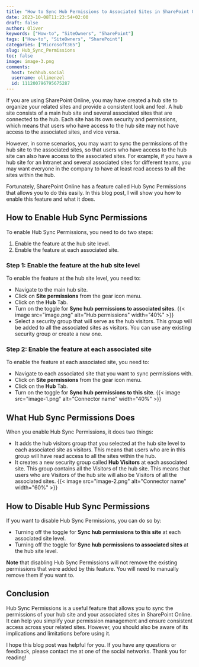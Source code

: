 ```yaml
---
title: "How to Sync Hub Permissions to Associated Sites in SharePoint Online"
date: 2023-10-08T11:23:54+02:00
draft: false
author: Oliver
keywords: ["How-to", "SiteOwners", "SharePoint"]
tags: ["How-to", "SiteOwners", "SharePoint"]
categories: ["Microsoft365"]
slug: Hub_Sync_Permissions
toc: false
image: image-3.png
comments:
  host: techhub.social
  username: ollimenzel
  id: 111200796795675287
---
```

If you are using SharePoint Online, you may have created a hub site to organize your related sites and provide a consistent look and feel. A hub site consists of a main hub site and several associated sites that are connected to the hub. Each site has its own security and permissions, which means that users who have access to the hub site may not have access to the associated sites, and vice versa.

However, in some scenarios, you may want to sync the permissions of the hub site to the associated sites, so that users who have access to the hub site can also have access to the associated sites. For example, if you have a hub site for an Intranet and several associated sites for different teams, you may want everyone in the company to have at least read access to all the sites within the hub.

Fortunately, SharePoint Online has a feature called Hub Sync Permissions that allows you to do this easily. In this blog post, I will show you how to enable this feature and what it does.

## How to Enable Hub Sync Permissions

To enable Hub Sync Permissions, you need to do two steps:

1. Enable the feature at the hub site level.
2. Enable the feature at each associated site.

### Step 1: Enable the feature at the hub site level

To enable the feature at the hub site level, you need to:

- Navigate to the main hub site.
- Click on **Site permissions** from the gear icon menu.
- Click on the **Hub** Tab.
- Turn on the toggle for **Sync hub permissions to associated sites**.
{{< image src="image.png" alt="Hub permissions" width="40%" >}}
- Select a security group that will serve as the hub visitors. This group will be added to all the associated sites as visitors. You can use any existing security group or create a new one.

### Step 2: Enable the feature at each associated site

To enable the feature at each associated site, you need to:

- Navigate to each associated site that you want to sync permissions with.
- Click on **Site permissions** from the gear icon menu.
- Click on the **Hub** Tab.
- Turn on the toggle for **Sync hub permissions to this site**.
{{< image src="image-1.png" alt="Connector name" width="40%" >}}

## What Hub Sync Permissions Does

When you enable Hub Sync Permissions, it does two things:

- It adds the hub visitors group that you selected at the hub site level to each associated site as visitors. This means that users who are in this group will have read access to all the sites within the hub.
- It creates a new security group called **Hub Visitors** at each associated site. This group contains all the Visitors of the hub site. This means that users who are Visitors of the hub site will also be Visitors of all the associated sites.
{{< image src="image-2.png" alt="Connector name" width="60%" >}}

## How to Disable Hub Sync Permissions

If you want to disable Hub Sync Permissions, you can do so by:

- Turning off the toggle for **Sync hub permissions to this site** at each associated site level.
- Turning off the toggle for **Sync hub permissions to associated sites** at the hub site level.

 **Note** that disabling Hub Sync Permissions will not remove the existing permissions that were added by this feature. You will need to manually remove them if you want to.

## Conclusion

Hub Sync Permissions is a useful feature that allows you to sync the permissions of your hub site and your associated sites in SharePoint Online. It can help you simplify your permission management and ensure consistent access across your related sites. However, you should also be aware of its implications and limitations before using it.

I hope this blog post was helpful for you. If you have any questions or feedback, please contact me at one of the social networks. 
Thank you for reading!
